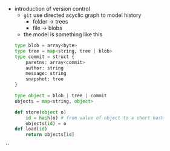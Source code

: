 - introduction of version control
	- `git` use directed acyclic graph to model history
		- folder -> trees
		- file -> blobs
	- the model is something like this
	```python
	type blob = array<byte>
	type tree = map<string, tree | blob>
	type commit = struct {
		paretns: array<commit>
		author: string
		message: string
		snapshot: tree
	}

	type object = blob | tree | commit
	objects = map<string, object>

	def store(object o)
		id = hash(o) # from value of object to a short hash
		objects(id) = o
	def load(id)
		return objects[id]
``